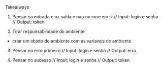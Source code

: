 Takealways 

1. Pensar na entrada e na saida e nao no core em si
    // Input: login e senha 
    // Output: token

2. Tirar responsabilidade do ambiente 
  - criar um objeto de ambiente com as variaveis de ambiente

3. Pensar no erro primeiro
  // Input: login e senha
  // Output: erro

4. Pensar no sucesso
  // Input: login e senha
  // Output: token